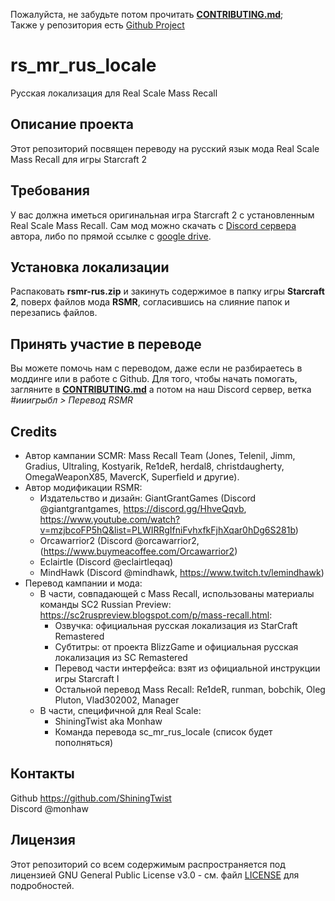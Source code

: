 Пожалуйста, не забудьте потом прочитать [**CONTRIBUTING.md**](/CONTRIBUTING.md);        
Также у репозитория есть [Github Project](https://github.com/users/ShiningTwist/projects/5)

# rs\_mr\_rus_locale
Русская локализация для Real Scale Mass Recall


## Описание проекта

Этот репозиторий посвящен переводу на русский язык мода Real Scale Mass Recall для игры Starcraft 2


## Требования

У вас должна иметься оригинальная игра Starcraft 2 с установленным Real Scale Mass Recall. Сам мод можно скачать с [Discord сервера](https://discord.com/invite/UCDyZyr6gg) автора, либо по прямой ссылке с [google drive](https://drive.google.com/drive/folders/1PwvujsEzCTnpe642MrFnImB1U1ZjozKw?usp=drive_link).


## Установка локализации

Распаковать **rsmr-rus.zip** и закинуть содержимое в папку игры **Starcraft 2**, поверх файлов мода **RSMR**, согласившись на слияние папок и перезапись файлов. 


## Принять участие в переводе

Вы можете помочь нам с переводом, даже если не разбираетесь в моддинге или в работе с Github. Для того, чтобы начать помогать, загляните в [**CONTRIBUTING.md**](/CONTRIBUTING.md) а потом на наш Discord сервер, ветка *#ииигрыбл > Перевод RSMR* 


## Credits


* Автор кампании SCMR:
Mass Recall Team (Jones, Telenil, Jimm, Gradius, Ultraling, Kostyarik, Re1deR, herdal8, christdaugherty, OmegaWeaponX85, MavercK, Superfield и другие).
* Автор модификации RSMR:
    - Издательство и дизайн: GiantGrantGames (Discord @giantgrantgames, https://discord.gg/HhveQqvb, https://www.youtube.com/watch?v=mzjbcoFP5hQ&list=PLWIRRgIfniFvhxfkFjhXqar0hDg6S281b)  
    - Orcawarrior2 (Discord @orcawarrior2, (https://www.buymeacoffee.com/Orcawarrior2)
    - Eclairtle (Discord @eclairtleqaq)
    - MindHawk (Discord @mindhawk, https://www.twitch.tv/lemindhawk)
* Перевод кампании и мода:
  + В части, совпадающей с Mass Recall, использованы материалы команды SC2 Russian Preview: https://sc2ruspreview.blogspot.com/p/mass-recall.html:
      * Озвучка: официальная русская локализация из StarCraft Remastered
      * Субтитры: от проекта BlizzGame и официальная русская локализация из SC Remastered
      * Перевод части интерфейса: взят из официальной инструкции игры Starcraft I
      * Остальной перевод Mass Recall: Re1deR, runman, bobchik, Oleg Pluton, Vlad302002, Manager
   + В части, специфичной для Real Scale:
      * ShiningTwist aka Monhaw
      * Команда перевода sc\_mr\_rus_locale (список будет пополняться)
    

## Контакты
Github https://github.com/ShiningTwist              
Discord @monhaw

## Лицензия

Этот репозиторий со всем содержимым распространяется под лицензией GNU General Public License v3.0 - см. файл [LICENSE](LICENSE) для подробностей.


